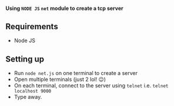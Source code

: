 #### Using `NODE JS` `net` module to create a tcp server

## Requirements
* Node JS

## Setting up
* Run `node net.js` on one terminal to create a server
* Open multiple terminals (just 2 lol! :wink:)
* On each terminal, connect to the server using `telnet` i.e. `telnet localhost 9000`
* Type away.
